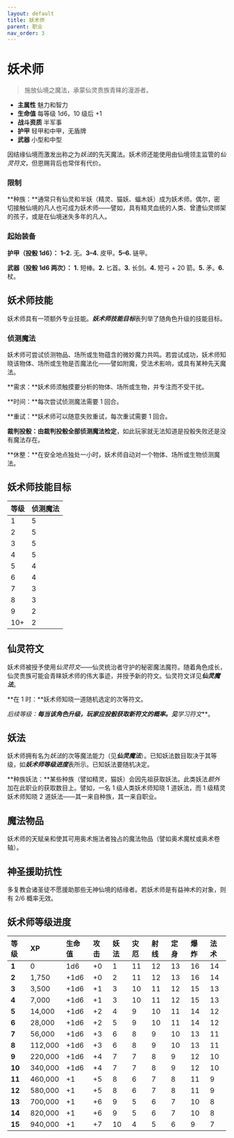 ```yaml
---
layout: default
title: 妖术师
parent: 职业
nav_order: 3
---
```


# 妖术师

> 施放仙境之魔法，承蒙仙灵贵族青睐的漫游者。

- **主属性**	魅力和智力
- **生命值**	每等级 1d6，10 级后 +1
- **战斗资质**	半军事
- **护甲**	轻甲和中甲，无盾牌
- **武器**	小型和中型

因结缘仙境而激发出称之为*妖法*的先天魔法。妖术师还能使用由仙境领主监管的*仙灵符文*，但恩赐背后也常伴有代价。

### 限制

**种族：**通常只有仙灵和半妖（精灵、猫妖、蝠木妖）成为妖术师。偶尔，密切接触仙境的凡人也可成为妖术师——譬如，具有精灵血统的人类、曾遭仙灵绑架的孩子，或是在仙境迷失多年的凡人。

### 起始装备

**护甲（投骰 1d6）：** **1–2.** 无。**3–4.** 皮甲。**5–6.** 链甲。

**武器（投骰 1d6 两次）：** **1.** 短棒。**2.** 匕首。**3.** 长剑。**4.** 短弓 + 20 箭。**5.** 矛。**6.** 杖。

## 妖术师技能

妖术师具有一项额外专业技能。***妖术师技能目标***表列举了随角色升级的技能目标。

### 侦测魔法

妖术师可尝试侦测物品、场所或生物蕴含的微妙魔力共鸣。若尝试成功，妖术师知晓该物体、场所或生物是否魔法化——譬如附魔，受法术影响，或具有某种先天魔法。

**需求：**妖术师须触摸要分析的物体、场所或生物，并专注而不受干扰。

**时间：**每次尝试侦测魔法需要 1 回合。

**重试：**妖术师可以随意失败重试，每次重试需要 1 回合。

**裁判投骰：**由裁判投骰全部**侦测魔法检定**，如此玩家就无法知道是投骰失败还是没有魔法存在。

**休整：**在安全地点独处一小时，妖术师自动对一个物体、场所或生物侦测魔法。

## 妖术师技能目标

| 等级 | 侦测魔法 |
| :--- | :------- |
| 1    | 5        |
| 2    | 5        |
| 3    | 5        |
| 4    | 5        |
| 5    | 4        |
| 6    | 4        |
| 7    | 3        |
| 8    | 3        |
| 9    | 2        |
| 10+  | 2        |

## 仙灵符文

妖术师被授予使用*仙灵符文*——仙灵统治者守护的秘密魔法魔符。随着角色成长，仙灵贵族可能会青睐妖术师的伟大事迹，并授予新的符文。仙灵符文详见***仙灵魔法***。

**在 1 时：**妖术师知晓一道随机选定的次等符文。

**后续等级：**每当该角色升级，玩家应投骰获取新符文的概率。见***学习符文***。

## 妖法

妖术师拥有名为*妖法*的次等魔法能力（见***仙灵魔法***）。已知妖法数目取决于其等级，如***妖术师等级进度***表所示。已知妖法要随机决定。

**种族妖法：**某些种族（譬如精灵，猫妖）会因先祖获取妖法。此类妖法*额外*加在此职业的获取数目上。譬如，一名 1 级人类妖术师知晓 1 道妖法，而 1 级精灵妖术师知晓 2 道妖法——其一来自种族，其一来自职业。

## 魔法物品

妖术师的天赋亲和使其可用奥术施法者独占的魔法物品（譬如奥术魔杖或奥术卷轴）。

## 神圣援助抗性

多复教会诸圣徒不愿援助那些无神仙境的结缘者。若妖术师是有益神术的对象，则有 2/6 概率无效。

## 妖术师等级进度

| 等级   | XP      | 生命值 | 攻击 | 妖法 | 灾厄 | 射线 | 定身 | 爆炸 | 法术 |
| :----- | :------ | :----- | :--- | :--- | :--- | :--- | :--- | :--- | :--- |
| **1**  | 0       | 1d6    | +0   | 1    | 11   | 12   | 13   | 16   | 14   |
| **2**  | 1,750   | +1d6   | +0   | 2    | 11   | 12   | 13   | 16   | 14   |
| **3**  | 3,500   | +1d6   | +1   | 3    | 10   | 11   | 12   | 15   | 13   |
| **4**  | 7,000   | +1d6   | +1   | 3    | 10   | 11   | 12   | 15   | 13   |
| **5**  | 14,000  | +1d6   | +2   | 4    | 9    | 10   | 11   | 14   | 12   |
| **6**  | 28,000  | +1d6   | +2   | 5    | 9    | 10   | 11   | 14   | 12   |
| **7**  | 56,000  | +1d6   | +3   | 6    | 8    | 9    | 10   | 13   | 11   |
| **8**  | 112,000 | +1d6   | +3   | 6    | 8    | 9    | 10   | 13   | 11   |
| **9**  | 220,000 | +1d6   | +4   | 7    | 7    | 8    | 9    | 12   | 10   |
| **10** | 340,000 | +1d6   | +4   | 7    | 7    | 8    | 9    | 12   | 10   |
| **11** | 460,000 | +1     | +5   | 8    | 6    | 7    | 8    | 11   | 9    |
| **12** | 580,000 | +1     | +5   | 8    | 6    | 7    | 8    | 11   | 9    |
| **13** | 700,000 | +1     | +6   | 9    | 5    | 6    | 7    | 10   | 8    |
| **14** | 820,000 | +1     | +6   | 9    | 5    | 6    | 7    | 10   | 8    |
| **15** | 940,000 | +1     | +7   | 10   | 4    | 5    | 6    | 9    | 7    |
